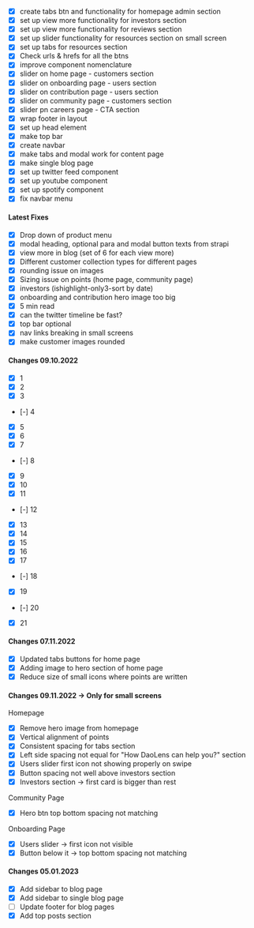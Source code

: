 - [x] create tabs btn and functionality for homepage admin section
- [x] set up view more functionality for investors section
- [x] set up view more functionality for reviews section
- [x] set up slider functionality for resources section on small screen
- [x] set up tabs for resources section
- [x] Check urls & hrefs for all the btns
- [x] improve component nomenclature
- [x] slider on home page - customers section
- [x] slider on onboarding page - users section
- [x] slider on contribution page - users section
- [x] slider on community page - customers section
- [x] slider pn careers page - CTA section
- [x] wrap footer in layout
- [x] set up head element
- [x] make top bar
- [x] create navbar
- [x] make tabs and modal work for content page
- [x] make single blog page
- [x] set up twitter feed component
- [x] set up youtube component
- [x] set up spotify component
- [x] fix navbar menu

#### Latest Fixes

- [x] Drop down of product menu
- [x] modal heading, optional para and modal button texts from strapi
- [x] view more in blog (set of 6 for each view more)
- [x] Different customer collection types for different pages
- [x] rounding issue on images
- [x] Sizing issue on points (home page, community page)
- [x] investors (ishighlight-only3-sort by date)
- [x] onboarding and contribution hero image too big
- [x] 5 min read
- [x] can the twitter timeline be fast?
- [x] top bar optional
- [x] nav links breaking in small screens
- [x] make customer images rounded

#### Changes 09.10.2022

- [x] 1
- [x] 2
- [x] 3
- [-] 4
- [x] 5
- [x] 6
- [x] 7
- [-] 8
- [x] 9
- [x] 10
- [x] 11
- [-] 12
- [x] 13
- [x] 14
- [x] 15
- [x] 16
- [x] 17
- [-] 18
- [x] 19
- [-] 20
- [x] 21

#### Changes 07.11.2022

- [x] Updated tabs buttons for home page
- [x] Adding image to hero section of home page
- [x] Reduce size of small icons where points are written

#### Changes 09.11.2022 -> Only for small screens

Homepage

- [x] Remove hero image from homepage
- [x] Vertical alignment of points
- [x] Consistent spacing for tabs section
- [x] Left side spacing not equal for "How DaoLens can help you?" section
- [x] Users slider first icon not showing properly on swipe
- [x] Button spacing not well above investors section
- [x] Investors section -> first card is bigger than rest

Community Page

- [x] Hero btn top bottom spacing not matching

Onboarding Page

- [x] Users slider -> first icon not visible
- [x] Button below it -> top bottom spacing not matching

#### Changes 05.01.2023

- [x] Add sidebar to blog page
- [x] Add sidebar to single blog page
- [ ] Update footer for blog pages
- [x] Add top posts section
